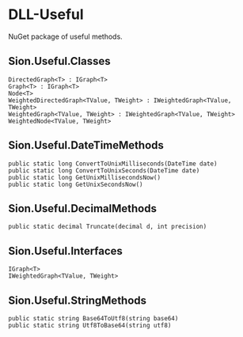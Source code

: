 # DLL-Useful

NuGet package of useful methods. 

## Sion.Useful.Classes

```
DirectedGraph<T> : IGraph<T>
Graph<T> : IGraph<T>
Node<T>
WeightedDirectedGraph<TValue, TWeight> : IWeightedGraph<TValue, TWeight>
WeightedGraph<TValue, TWeight> : IWeightedGraph<TValue, TWeight>
WeightedNode<TValue, TWeight>
```

## Sion.Useful.DateTimeMethods

```
public static long ConvertToUnixMilliseconds(DateTime date)
public static long ConvertToUnixSeconds(DateTime date)
public static long GetUnixMillisecondsNow()
public static long GetUnixSecondsNow()
```

## Sion.Useful.DecimalMethods

```
public static decimal Truncate(decimal d, int precision)
```

## Sion.Useful.Interfaces

```
IGraph<T>
IWeightedGraph<TValue, TWeight>
```

## Sion.Useful.StringMethods

```
public static string Base64ToUtf8(string base64)
public static string Utf8ToBase64(string utf8)
```
